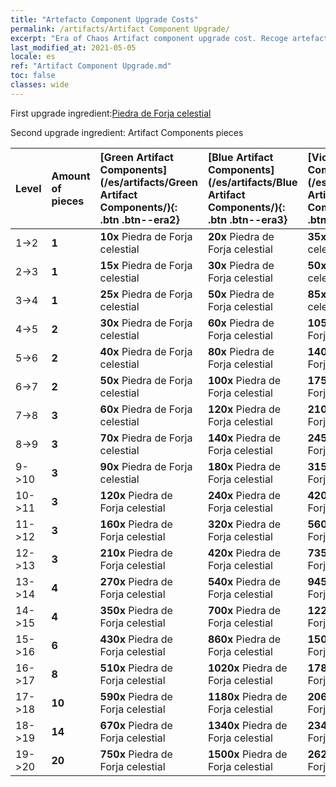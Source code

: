 ```yaml
---
title: "Artefacto Component Upgrade Costs"
permalink: /artifacts/Artifact Component Upgrade/
excerpt: "Era of Chaos Artifact component upgrade cost. Recoge artefactos para mejorar los atributos de tus héroes y desbloquear poderosas habilidades."
last_modified_at: 2021-05-05
locale: es
ref: "Artifact Component Upgrade.md"
toc: false
classes: wide
---
```


  First upgrade ingredient:[Piedra de Forja celestial](/ItemsES/art_188/)

  Second upgrade ingredient: Artifact Components pieces 

  |  Level  | Amount of pieces | [Green Artifact Components](/es/artifacts/Green Artifact Components/){: .btn .btn--era2} | [Blue Artifact Components](/es/artifacts/Blue Artifact Components/){: .btn .btn--era3} | [Violet Artifact Components](/es/artifacts/Violet Artifact Components/){: .btn .btn--era4} | [Orange Artifact Components](/es/artifacts/Orange Artifact Components/){: .btn .btn--era5} |
  |:--------|:-----------------|:-------|:-------|:-------|:-------|
  | 1->2  | **1** | **10x** Piedra de Forja celestial | **20x** Piedra de Forja celestial | **35x** Piedra de Forja celestial | **60x** Piedra de Forja celestial |
  | 2->3  | **1** | **15x** Piedra de Forja celestial | **30x** Piedra de Forja celestial | **50x** Piedra de Forja celestial | **85x** Piedra de Forja celestial |
  | 3->4  | **1** | **25x** Piedra de Forja celestial | **50x** Piedra de Forja celestial | **85x** Piedra de Forja celestial | **145x** Piedra de Forja celestial |
  | 4->5  | **2** | **30x** Piedra de Forja celestial | **60x** Piedra de Forja celestial | **105x** Piedra de Forja celestial | **180x** Piedra de Forja celestial |
  | 5->6  | **2** | **40x** Piedra de Forja celestial | **80x** Piedra de Forja celestial | **140x** Piedra de Forja celestial | **240x** Piedra de Forja celestial |
  | 6->7  | **2** | **50x** Piedra de Forja celestial | **100x** Piedra de Forja celestial | **175x** Piedra de Forja celestial | **300x** Piedra de Forja celestial |
  | 7->8  | **3** | **60x** Piedra de Forja celestial | **120x** Piedra de Forja celestial | **210x** Piedra de Forja celestial | **360x** Piedra de Forja celestial |
  | 8->9  | **3** | **70x** Piedra de Forja celestial | **140x** Piedra de Forja celestial | **245x** Piedra de Forja celestial | **420x** Piedra de Forja celestial |
  | 9->10  | **3** | **90x** Piedra de Forja celestial | **180x** Piedra de Forja celestial | **315x** Piedra de Forja celestial | **540x** Piedra de Forja celestial |
  | 10->11  | **3** | **120x** Piedra de Forja celestial | **240x** Piedra de Forja celestial | **420x** Piedra de Forja celestial | **720x** Piedra de Forja celestial |
  | 11->12  | **3** | **160x** Piedra de Forja celestial | **320x** Piedra de Forja celestial | **560x** Piedra de Forja celestial | **960x** Piedra de Forja celestial |
  | 12->13  | **3** | **210x** Piedra de Forja celestial | **420x** Piedra de Forja celestial | **735x** Piedra de Forja celestial | **1260x** Piedra de Forja celestial |
  | 13->14  | **4** | **270x** Piedra de Forja celestial | **540x** Piedra de Forja celestial | **945x** Piedra de Forja celestial | **1620x** Piedra de Forja celestial |
  | 14->15  | **4** | **350x** Piedra de Forja celestial | **700x** Piedra de Forja celestial | **1225x** Piedra de Forja celestial | **2100x** Piedra de Forja celestial |
  | 15->16  | **6** | **430x** Piedra de Forja celestial | **860x** Piedra de Forja celestial | **1505x** Piedra de Forja celestial | **2580x** Piedra de Forja celestial |
  | 16->17  | **8** | **510x** Piedra de Forja celestial | **1020x** Piedra de Forja celestial | **1785x** Piedra de Forja celestial | **3060x** Piedra de Forja celestial |
  | 17->18  | **10** | **590x** Piedra de Forja celestial | **1180x** Piedra de Forja celestial | **2065x** Piedra de Forja celestial | **3540x** Piedra de Forja celestial |
  | 18->19  | **14** | **670x** Piedra de Forja celestial | **1340x** Piedra de Forja celestial | **2345x** Piedra de Forja celestial | **4020x** Piedra de Forja celestial |
  | 19->20  | **20** | **750x** Piedra de Forja celestial | **1500x** Piedra de Forja celestial | **2625x** Piedra de Forja celestial | **4500x** Piedra de Forja celestial |
